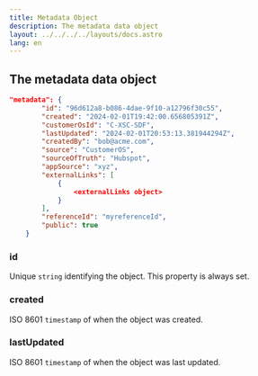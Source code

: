 ```yaml
---
title: Metadata Object
description: The metadata data object
layout: ../../../../layouts/docs.astro
lang: en
---
```


## The metadata data object

```json
"metadata": {
        "id": "96d612a8-b086-4dae-9f10-a12796f30c55",
        "created": "2024-02-01T19:42:00.656805391Z",
        "customerOsId": "C-XSC-SDF",
        "lastUpdated": "2024-02-01T20:53:13.381944294Z",
        "createdBy": "bob@acme.com",
        "source": "CustomerOS",
        "sourceOfTruth": "Hubspot",
        "appSource": "xyz",
        "externalLinks": [
            {
                <externalLinks object>
            }
        ],
        "referenceId": "myreferenceId",
        "public": true
    }
```

### id
Unique `string` identifying the object.  This property is always set.

### created
ISO 8601 `timestamp` of when the object was created.

### lastUpdated
ISO 8601 `timestamp` of when the object was last updated.